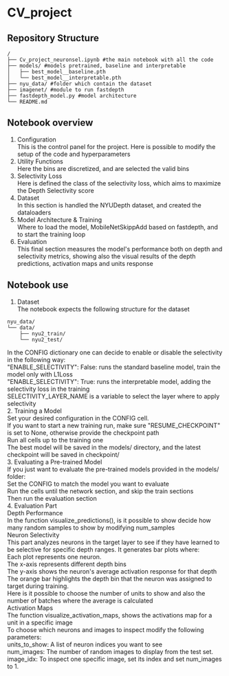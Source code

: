 # CV_project
## Repository Structure
```
/
├── Cv_project_neuronsel.ipynb #the main notebook with all the code
├── models/ #models pretrained, baseline and interpretable                        
│   ├── best_model__baseline.pth
│   └── best_model__interpretable.pth
├── nyu_data/ #folder which contain the dataset
├── imagenet/ #module to run fastdepth
├── fastdepth_model.py #model architecture
└── README.md
```

## Notebook overview
1. Configuration  
This is the control panel for the project. Here is possible to modify the setup of the code and hyperparameters  
2. Utility Functions  
Here the bins are discretized, and are selected the valid bins  
3. Selectivity Loss  
Here is defined the class of the selectivity loss, which aims to maximize the Depth Selectivity score  
4. Dataset  
In this section is handled the NYUDepth dataset, and created the dataloaders   
5. Model Architecture & Training  
Where to load the model, MobileNetSkippAdd based on fastdepth, and to start the training loop  
6. Evaluation  
This final section measures the model's performance both on depth and selectivity metrics, showing also the visual results of the depth predictions, activation maps and units response   

## Notebook use
1. Dataset  
The notebook expects the following structure for the dataset  
```
nyu_data/
└── data/
    ├── nyu2_train/
    └── nyu2_test/
```  
In the CONFIG dictionary one can decide to enable or disable the selectivity in the following way:  
"ENABLE_SELECTIVITY": False: runs the standard baseline model, train the model only with L1Loss  
"ENABLE_SELECTIVITY": True: runs the interpretable model, adding the selectivity loss in the training  
SELECTIVITY_LAYER_NAME is a variable to select the layer where to apply selectivity  
2. Training a Model  
Set your desired configuration in the CONFIG cell.  
If you want to start a new training run, make sure "RESUME_CHECKPOINT" is set to None, otherwise provide the checkpoint path  
Run all cells up to the training one  
The best model will be saved in the models/ directory, and the latest checkpoint will be saved in checkpoint/  
3. Evaluating a Pre-trained Model  
If you just want to evaluate the pre-trained models provided in the models/ folder:  
Set the CONFIG to match the model you want to evaluate  
Run the cells until the network section, and skip the train sections  
Then run the evaluation section  
4. Evaluation Part  
Depth Performance  
In the function visualize_predictions(), is it possible to show decide how many random samples to show by modifying num_samples   
Neuron Selectivity  
This part analyzes neurons in the target layer to see if they have learned to be selective for specific depth ranges. It generates bar plots where:  
Each plot represents one neuron.  
The x-axis represents different depth bins  
The y-axis shows the neuron's average activation response for that depth  
The orange bar highlights the depth bin that the neuron was assigned to target during training.  
Here is it possible to choose the number of units to show and also the number of batches where the average is calculated  
Activation Maps   
The function visualize_activation_maps, shows the activations map for a unit in a specific image  
To choose which neurons and images to inspect modify the following parameters:  
units_to_show: A list of neuron indices you want to see  
num_images: The number of random images to display from the test set.  
image_idx: To inspect one specific image, set its index and set num_images to 1.  
